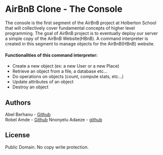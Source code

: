 # AirBnB Clone - The Console

The console is the first segment of the AirBnB project at Holberton School that will collectively cover fundamental concepts of higher level programming. The goal of AirBnB project is to eventually deploy our server a simple copy of the AirBnB Website(HBnB). A command interpreter is created in this segment to manage objects for the AirBnB(HBnB) website.

#### Functionalities of this command interpreter:

- Create a new object (ex: a new User or a new Place)
- Retrieve an object from a file, a database etc...
- Do operations on objects (count, compute stats, etc...)
- Update attributes of an object
- Destroy an object

## Authors

Abel Berhanu - [Github](https://github.com/abela12)  
Robel Amde - [Github](https://github.com/robel-ak)
Nnonyelu Adaeze - [github](https://github.com/techsisada)

## License

Public Domain. No copy write protection.
